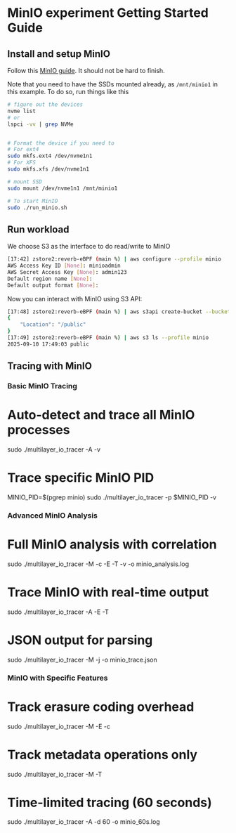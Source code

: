 # MinIO experiment Getting Started Guide

## Install and setup MinIO

Follow this [MinIO
guide](https://docs.min.io/community/minio-object-store/operations/deployments/baremetal-deploy-minio-on-ubuntu-linux.html).
It should not be hard to finish.

Note that you need to have the SSDs mounted already, as `/mnt/minio1` in this
example. To do so, run things like this
```bash
# figure out the devices
nvme list
# or 
lspci -vv | grep NVMe


# Format the device if you need to 
# For ext4
sudo mkfs.ext4 /dev/nvme1n1
# For XFS
sudo mkfs.xfs /dev/nvme1n1

# mount SSD
sudo mount /dev/nvme1n1 /mnt/minio1

# To start MinIO
sudo ./run_minio.sh
```

## Run workload
We choose S3 as the interface to do read/write to MinIO
```bash
[17:42] zstore2:reverb-eBPF (main %) | aws configure --profile minio
AWS Access Key ID [None]: minioadmin
AWS Secret Access Key [None]: admin123
Default region name [None]:
Default output format [None]:
```
Now you can interact with MinIO using S3 API:
```bash
[17:48] zstore2:reverb-eBPF (main %) | aws s3api create-bucket --bucket public --profile minio
{
    "Location": "/public"
}
[17:49] zstore2:reverb-eBPF (main %) | aws s3 ls --profile minio
2025-09-10 17:49:03 public
```

## Tracing with MinIO
### Basic MinIO Tracing
# Auto-detect and trace all MinIO processes
sudo ./multilayer_io_tracer -A -v

# Trace specific MinIO PID
MINIO_PID=$(pgrep minio)
sudo ./multilayer_io_tracer -p $MINIO_PID -v


### Advanced MinIO Analysis
# Full MinIO analysis with correlation
sudo ./multilayer_io_tracer -M -c -E -T -v -o minio_analysis.log

# Trace MinIO with real-time output
sudo ./multilayer_io_tracer -A -E -T

# JSON output for parsing
sudo ./multilayer_io_tracer -M -j -o minio_trace.json

### MinIO with Specific Features
# Track erasure coding overhead
sudo ./multilayer_io_tracer -M -E -c

# Track metadata operations only
sudo ./multilayer_io_tracer -M -T

# Time-limited tracing (60 seconds)
sudo ./multilayer_io_tracer -A -d 60 -o minio_60s.log
